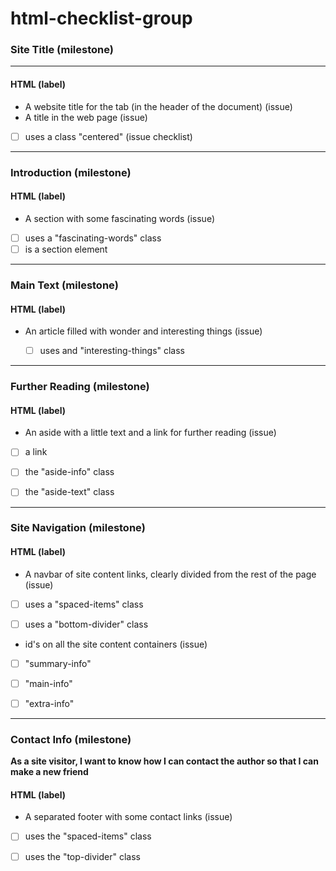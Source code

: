 # html-checklist-group
### Site Title (milestone)
---------------------------------------------------------------
#### HTML (label)
* A website title for the tab (in the header of the document) (issue)
* A title in the web page (issue)

 - [ ] uses a class "centered" (issue checklist)
  
 ---------------------------------------------------------------
 ### Introduction (milestone)
#### HTML (label)
* A section with some fascinating words (issue)

 - [ ] uses a "fascinating-words" class
 - [ ] is a section element
  
 -------------------------------------------------------------------
  ### Main Text (milestone)
#### HTML (label)
* An article filled with wonder and interesting things (issue)

  - [ ] uses and "interesting-things" class
  
 --------------------------------------------------------------------
  ### Further Reading (milestone)
#### HTML (label)

* An aside with a little text and a link for further reading (issue)

- [ ] a link
 
 - [ ] the "aside-info" class
 
- [ ] the "aside-text" class
 
 ---------------------------------------------------------------------
   ### Site Navigation (milestone)
  #### HTML (label)
* A navbar of site content links, clearly divided from the rest of the page (issue)

- [ ] uses a "spaced-items" class
 
- [ ] uses a "bottom-divider" class
 
* id's on all the site content containers (issue)

- [ ] "summary-info"
 
- [ ] "main-info"
 
- [ ] "extra-info"
 
 ---------------------------------------------------
 ### Contact Info (milestone)
**As a site visitor, I want to know how I can contact the author so that I can make a new friend**

#### HTML (label)
* A separated footer with some contact links (issue)

- [ ] uses the "spaced-items" class
 
- [ ] uses the "top-divider" class
 